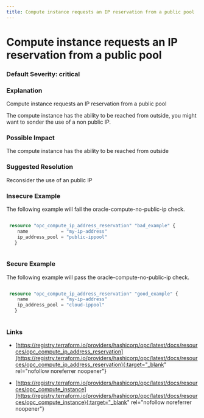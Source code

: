 ```yaml
---
title: Compute instance requests an IP reservation from a public pool
---
```


# Compute instance requests an IP reservation from a public pool

### Default Severity: <span class="severity critical">critical</span>

### Explanation

Compute instance requests an IP reservation from a public pool

The compute instance has the ability to be reached from outside, you might want to sonder the use of a non public IP.

### Possible Impact
The compute instance has the ability to be reached from outside

### Suggested Resolution
Reconsider the use of an public IP


### Insecure Example

The following example will fail the oracle-compute-no-public-ip check.
```terraform

 resource "opc_compute_ip_address_reservation" "bad_example" {
 	name            = "my-ip-address"
 	ip_address_pool = "public-ippool"
   }
 
```



### Secure Example

The following example will pass the oracle-compute-no-public-ip check.
```terraform

 resource "opc_compute_ip_address_reservation" "good_example" {
 	name            = "my-ip-address"
 	ip_address_pool = "cloud-ippool"
   }
 
```



### Links


- [https://registry.terraform.io/providers/hashicorp/opc/latest/docs/resources/opc_compute_ip_address_reservation](https://registry.terraform.io/providers/hashicorp/opc/latest/docs/resources/opc_compute_ip_address_reservation){:target="_blank" rel="nofollow noreferrer noopener"}

- [https://registry.terraform.io/providers/hashicorp/opc/latest/docs/resources/opc_compute_instance](https://registry.terraform.io/providers/hashicorp/opc/latest/docs/resources/opc_compute_instance){:target="_blank" rel="nofollow noreferrer noopener"}



